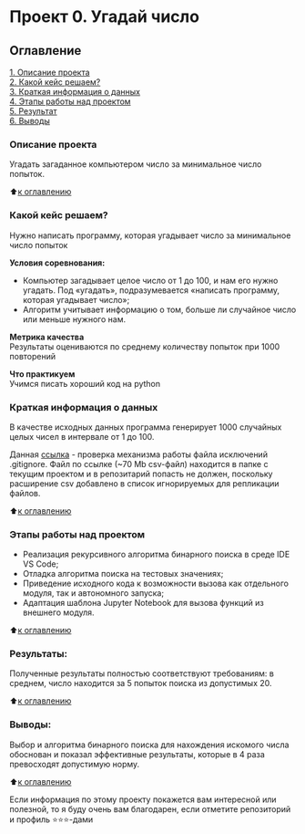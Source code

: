 # Проект 0. Угадай число

## Оглавление  
[1. Описание проекта](#Описание-проекта)  
[2. Какой кейс решаем?](#Какой-кейс-решаем)  
[3. Краткая информация о данных](#Краткая-информация-о-данных)  
[4. Этапы работы над проектом](#Этапы-работы-над-проектом)  
[5. Результат](#Результат)    
[6. Выводы](#Выводы) 

### Описание проекта    
Угадать загаданное компьютером число за минимальное число попыток.

:arrow_up:[к оглавлению](#Оглавление)


### Какой кейс решаем?    
Нужно написать программу, которая угадывает число за минимальное число попыток

**Условия соревнования:**  
- Компьютер загадывает целое число от 1 до 100, и нам его нужно угадать. Под «угадать», подразумевается «написать программу, которая угадывает число»;
- Алгоритм учитывает информацию о том, больше ли случайное число или меньше нужного нам.

**Метрика качества**     
Результаты оцениваются по среднему количеству попыток при 1000 повторений

**Что практикуем**     
Учимся писать хороший код на python


### Краткая информация о данных
В качестве исходных данных программа генерирует 1000 случайных целых чисел в интервале от 1 до 100.

Данная [ссылка](https://github.com/SkillfactoryDS/RecomendationSystemOfBooks/blob/master/data/ratings.csv) - проверка механизма работы файла исключений .gitignore.
Файл по ссылке (~70 Mb csv-файл) находится в папке с текущим проектом и в репозитарий попасть не должен, поскольку расширение csv добавлено в список игнорируемых для репликации файлов.
  
:arrow_up:[к оглавлению](#Оглавление)


### Этапы работы над проектом  
- Реализация рекурсивного алгоритма бинарного поиска в среде IDE VS Code;
- Отладка алгоритма поиска на тестовых значениях;
- Приведение исходного кода к возможности вызова как отдельного модуля, так и автономного запуска;
- Адаптация шаблона Jupyter Notebook для вызова функций из внешнего модуля.

:arrow_up:[к оглавлению](#Оглавление)


### Результаты:  
Полученные результаты полностью соответствуют требованиям: в среднем, число находится за 5 попыток поиска из допустимых 20.

:arrow_up:[к оглавлению](#Оглавление)


### Выводы:  
Выбор и алгоритма бинарного поиска для нахождения искомого числа обоснован и показал эффективные результаты, которые в 4 раза превосходят допустимую норму.

:arrow_up:[к оглавлению](#Оглавление)


Если информация по этому проекту покажется вам интересной или полезной, то я буду очень вам благодарен, если отметите репозиторий и профиль ⭐️⭐️⭐️-дами
